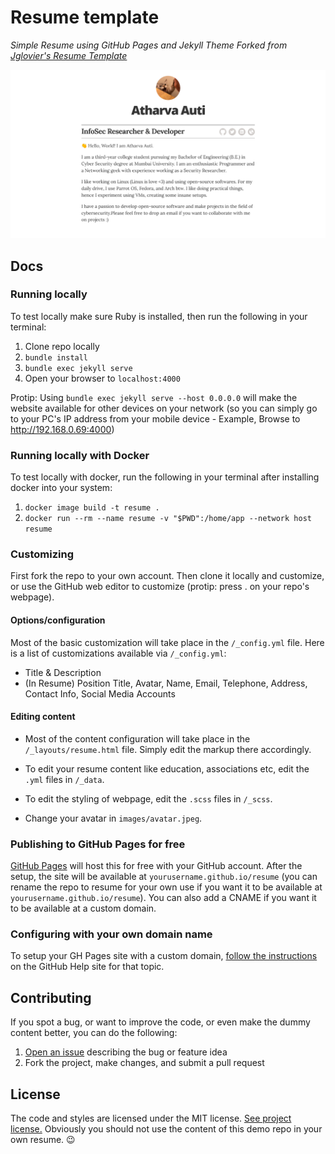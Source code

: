 # Resume template

*Simple Resume using GitHub Pages and Jekyll Theme*
*Forked from [Jglovier's Resume Template](https://github.com/jglovier/resume-template)*

![img](images/screenshot.png)

## Docs

### Running locally

To test locally make sure Ruby is installed, then run the following in your terminal:

1. Clone repo locally
2. `bundle install`
3. `bundle exec jekyll serve`
4. Open your browser to `localhost:4000`

Protip: Using `bundle exec jekyll serve --host 0.0.0.0` will make the website available for other devices on your network (so you can simply go to your PC's IP address from your mobile device - Example, Browse to http://192.168.0.69:4000)

### Running locally with Docker

To test locally with docker, run the following in your terminal after installing docker into your system:

1. `docker image build -t resume .`
2. `docker run --rm --name resume -v "$PWD":/home/app --network host resume`

### Customizing

First fork the repo to your own account. Then clone it locally and customize, or use the GitHub web editor to customize (protip: press . on your repo's webpage).

#### Options/configuration

Most of the basic customization will take place in the `/_config.yml` file. Here is a list of customizations available via `/_config.yml`:

- Title & Description
- (In Resume) Position Title, Avatar, Name, Email, Telephone, Address, Contact Info, Social Media Accounts

#### Editing content

- Most of the content configuration will take place in the `/_layouts/resume.html` file. Simply edit the markup there accordingly.

- To edit your resume content like education, associations etc, edit the `.yml` files in `/_data`.

- To edit the styling of webpage, edit the `.scss` files in `/_scss`.

- Change your avatar in `images/avatar.jpeg`.

### Publishing to GitHub Pages for free

[GitHub Pages](https://pages.github.com/) will host this for free with your GitHub account. After the setup, the site will be available at `yourusername.github.io/resume` (you can rename the repo to resume for your own use if you want it to be available at `yourusername.github.io/resume`). You can also add a CNAME if you want it to be available at a custom domain.

### Configuring with your own domain name

To setup your GH Pages site with a custom domain, [follow the instructions](https://help.github.com/articles/setting-up-a-custom-domain-with-github-pages/) on the GitHub Help site for that topic.

## Contributing

If you spot a bug, or want to improve the code, or even make the dummy content better, you can do the following:

1. [Open an issue](https://github.com/aatharvauti/resume/issues/new) describing the bug or feature idea
2. Fork the project, make changes, and submit a pull request

## License

The code and styles are licensed under the MIT license. [See project license.](LICENSE) Obviously you should not use the content of this demo repo in your own resume. :wink:
